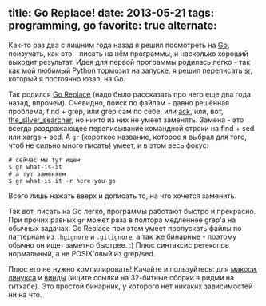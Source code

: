 title: Go Replace!
date: 2013-05-21
tags: programming, go
favorite: true
alternate: <link rel="alternate" hreflang="ru" href="https://solovyov.net/blog/2013/goreplace/" /> <link rel="alternate" hreflang="en" href="https://solovyov.net/blog/2013/goreplace-en/" />
----

Как-то раз два с лишним года назад я решил посмотреть на [Go][], поизучать, как
это - писать на нëм программы, и насколько хороший выходит результат. Идея для
первой программы родилась легко - так как мой любимый Python тормозит на
запуске, я решил переписать [sr][], который я постоянно юзал, на Go.

Так родился [Go Replace][] (надо было рассказать про него еще два года назад,
впрочем). Очевидно, поиск по файлам - давно решëнная проблема, find + grep, или
grep сам по себе, или [ack][], или, вот, [the_silver_searcher][], но никто из
них не умеет заменять. Замена - это всегда раздражающее переписывание командной
строки на find + sed или xargs + sed. А `gr` (короткое название, которое я
выбрал для того, чтоб не сильно много писать) умеет, и в этом весь фокус:

    # сейчас мы тут ищем
    $ gr what-is-it
    # а тут заменяем
    $ gr what-is-it -r here-you-go

Всего лишь нажать вверх и дописать то, на что хочется заменить.

Так вот, писать на Go легко, программы работают быстро и прекрасно. При прочих
равных `gr` может раза в полтора медленнее grep'а на обычных задачах. Go Replace
при этом умеет пропускать файлы по паттернам из `.hgignore` и `.gitignore`, а
так же бинарные - поэтому обычно он ищет заметно быстрее. :) Плюс синтаксис
регекспов нормальный, а не POSIX'овый из grep/sed.

Плюс его не нужно компилировать! Качайте и пользуйтесь: для [макоси][1],
[линукса][2] и [винды][3] (ищите ссылки на 32-битные сборки в ридми на
гитхабе). Это простой бинарник, у которого нет никаких зависимостей ни на что.

[Go]: http://golang.org/
[sr]: https://bitbucket.org/lorien/sr
[Go Replace]: https://github.com/piranha/goreplace
[ack]: http://beyondgrep.com/
[the_silver_searcher]: https://github.com/ggreer/the_silver_searcher
[1]: http://solovyov.net/files/gr-64-osx
[2]: http://solovyov.net/files/gr-64-linux
[3]: http://solovyov.net/files/gr-64-win.exe
